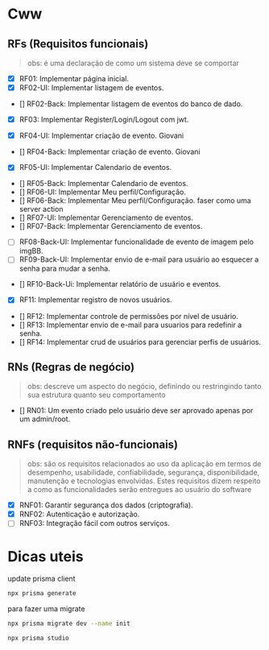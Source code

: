 # Cww

## RFs (Requisitos funcionais)

> obs: é uma declaração de como um sistema deve se comportar

- [x] RF01: Implementar página inicial.
- [x] RF02-UI: Implementar listagem de eventos.
- [] RF02-Back: Implementar listagem de eventos do banco de dado.
- [x] RF03: Implementar Register/Login/Logout com jwt.

- [x] RF04-UI: Implementar criação de evento. Giovani
- [] RF04-Back: Implementar criação de evento. Giovani
- [x] RF05-UI: Implementar Calendario de eventos.
- [] RF05-Back: Implementar Calendario de eventos.
- [] RF06-UI: Implementar Meu perfil/Configuração.
- [] RF06-Back: Implementar Meu perfil/Configuração.
  faser como uma server action
- [] RF07-UI: Implementar Gerenciamento de eventos.
- [] RF07-Back: Implementar Gerenciamento de eventos.
- [ ] RF08-Back-UI: Implementar funcionalidade de evento de imagem pelo imgBB.
- [ ] RF09-Back-UI: Implementar envio de e-mail para usuário ao esquecer a senha para mudar a senha.
- [] RF10-Back-Ui: Implementar relatório de usuário e eventos.
- [x] RF11: Implementar registro de novos usuários.
- [] RF12: Implementar controle de permissões por nível de usuário.
- [] RF13: Implementar envio de e-mail para usuarios para redefinir a senha.
- [] RF14: Implementar crud de usuários para gerenciar perfis de usuários.

## RNs (Regras de negócio)

> obs: descreve um aspecto do negócio, definindo ou restringindo tanto sua estrutura quanto seu comportamento

- [] RN01: Um evento criado pelo usuário deve ser aprovado apenas por um admin/root.

## RNFs (requisitos não-funcionais)

> obs: são os requisitos relacionados ao uso da aplicação em termos de desempenho, usabilidade, confiabilidade, segurança, disponibilidade, manutenção e tecnologias envolvidas. Estes requisitos dizem respeito a como as funcionalidades serão entregues ao usuário do software

- [x] RNF01: Garantir segurança dos dados (criptografia).
- [x] RNF02: Autenticação e autorização.
- [ ] RNF03: Integração fácil com outros serviços.

# Dicas uteis

update prisma client

```bash
npx prisma generate
```

para fazer uma migrate

```bash
npx prisma migrate dev --name init

npx prisma studio
```
